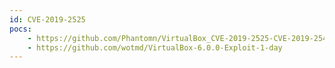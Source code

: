 ```yaml
---
id: CVE-2019-2525
pocs:
    - https://github.com/Phantomn/VirtualBox_CVE-2019-2525-CVE-2019-2548
    - https://github.com/wotmd/VirtualBox-6.0.0-Exploit-1-day
---
```


